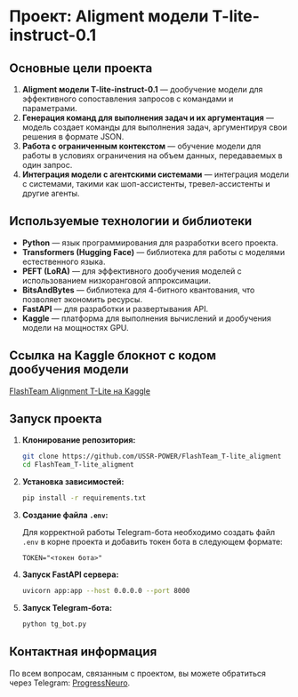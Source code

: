 # Проект: Aligment модели T-lite-instruct-0.1

## Основные цели проекта

1. **Aligment модели T-lite-instruct-0.1** — дообучение модели для эффективного сопоставления запросов с командами и параметрами.
2. **Генерация команд для выполнения задач и их аргументация** — модель создает команды для выполнения задач, аргументируя свои решения в формате JSON.
3. **Работа с ограниченным контекстом** — обучение модели для работы в условиях ограничения на объем данных, передаваемых в один запрос.
4. **Интеграция модели с агентскими системами** — интеграция модели с системами, такими как шоп-ассистенты, тревел-ассистенты и другие агенты.

## Используемые технологии и библиотеки

- **Python** — язык программирования для разработки всего проекта.
- **Transformers (Hugging Face)** — библиотека для работы с моделями естественного языка.
- **PEFT (LoRA)** — для эффективного дообучения моделей с использованием низкоранговой аппроксимации.
- **BitsAndBytes** — библиотека для 4-битного квантования, что позволяет экономить ресурсы.
- **FastAPI** — для разработки и развертывания API.
- **Kaggle** — платформа для выполнения вычислений и дообучения модели на мощностях GPU.

## Ссылка на Kaggle блокнот с кодом дообучения модели

[FlashTeam Alignment T-Lite на Kaggle](https://www.kaggle.com/code/ussrpower/flashteam-aligment-tlite)

## Запуск проекта

1. **Клонирование репозитория:**
    ```bash
    git clone https://github.com/USSR-POWER/FlashTeam_T-lite_aligment
    cd FlashTeam_T-lite_aligment
    ```

2. **Установка зависимостей:**
    ```bash
    pip install -r requirements.txt
    ```

3. **Создание файла `.env`:**

    Для корректной работы Telegram-бота необходимо создать файл `.env` в корне проекта и добавить токен бота в следующем формате:
    
    ```
    TOKEN="<токен бота>"
    ```

4. **Запуск FastAPI сервера:**
    ```bash
    uvicorn app:app --host 0.0.0.0 --port 8000
    ```

5. **Запуск Telegram-бота:**
    ```bash
    python tg_bot.py
    ```

## Контактная информация

По всем вопросам, связанным с проектом, вы можете обратиться через Telegram: [ProgressNeuro](https://t.me/ProgressNeuro).
